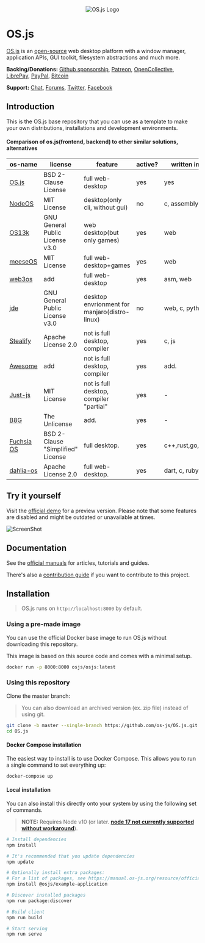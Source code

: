 <p align="center">
  <img alt="OS.js Logo" src="https://raw.githubusercontent.com/os-js/gfx/master/logo-big.png" />
</p>

# OS.js

[OS.js](https://www.os-js.org/) is an [open-source](https://raw.githubusercontent.com/os-js/OS.js/master/LICENSE) web desktop platform with a window manager, application APIs, GUI toolkit, filesystem abstractions and much more.

**Backing/Donations:**
[Github sponsorship](https://github.com/sponsors/andersevenrud),
[Patreon](https://www.patreon.com/user?u=2978551&ty=h&u=2978551),
[OpenCollective](https://opencollective.com/osjs),
[LibrePay](https://liberapay.com/os-js/),
[PayPal](https://paypal.me/andersevenrud),
[Bitcoin](https://manual.os-js.org/wallet.png)

**Support:**
[Chat](https://gitter.im/os-js/OS.js),
[Forums](https://community.os-js.org/),
[Twitter](https://twitter.com/osjsorg),
[Facebook](https://www.facebook.com/os.js.org)

## Introduction

This is the OS.js base repository that you can use as a template to make your own distributions, installations and development environments.

#### Comparison of os.js(frontend, backend) to other similar solutions, alternatives

| os-name                                           |  license                          |  feature                                     | active?|written in web?      |
|---------------------------------------------------|-----------------------------------|----------------------------------------------|--------|---------------------|
| [OS.js](https://github.com/os-js/OS.js)           | BSD 2-Clause License              | full web-desktop                             | yes    | yes                 |
| [NodeOS](https://github.com/NodeOS/NodeOS)        | MIT License                       | desktop(only cli, without gui)               | no     | c, assembly,web     |
| [OS13k](https://github.com/KilledByAPixel/OS13k)  | GNU General Public License v3.0   | web desktop(but only games)                  | yes    | web                 |
| [meeseOS](https://github.com/meeseOS/meeseOS)     | MIT License                       | full web-desktop+games                       | yes    | web                 |
| [web3os](https://github.com/web3os-org)           | add                               | full web-desktop                             | yes    | asm, web            |
| [jde](https://github.com/Manjaro-WebDad/jde)      | GNU General Public License v3.0   | desktop envrionment for manjaro(distro-linux)| no     | web, c, python      |
| [Stealify](https://github.com/stealify/stealify)  | Apache License 2.0                | not is full desktop, compiler                | yes    | c, js               |
| [Awesome]()                                       | add                               | not is full desktop, compiler                | yes    | add.                |
| [Just-js](https://github.com/just-js)             | MIT License                       |  not is full desktop, compiler "partial"     | yes    | -                   |
| [B8G](https://github.com/stealify/b8g)            | The Unlicense                     | add.                                         | yes    | -                   |
| [Fuchsia OS](https://github.com/vsrinivas/fuchsia)| BSD 2-Clause "Simplified" License | full desktop.                                | yes    | c++,rust,go,python,c|
| [dahlia-os](https://github.com/dahliaOS/pangolin_desktop)|  Apache License 2.0        | full web-desktop.                            | yes    | dart, c, ruby, c... |

## Try it yourself

Visit the [official demo](https://demo.os-js.org/) for a preview version. Please note that some features are disabled and might be outdated or unavailable at times.

![ScreenShot](https://www.os-js.org/screenshot.png)

## Documentation

See the [official manuals](https://manual.os-js.org/) for articles, tutorials and guides.

There's also a [contribution guide](https://github.com/os-js/OS.js/blob/master/CONTRIBUTING.md) if you want to contribute to this project.

## Installation

> OS.js runs on `http://localhost:8000` by default.

### Using a pre-made image

You can use the official Docker base image to run OS.js without downloading this repository.

This image is based on this source code and comes with a minimal setup.

```bash
docker run -p 8000:8000 osjs/osjs:latest
```

### Using this repository

Clone the master branch:

> You can also download an archived version (ex. zip file) instead of using git.

```bash
git clone -b master --single-branch https://github.com/os-js/OS.js.git
cd OS.js
```

#### Docker Compose installation

The easiest way to install is to use Docker Compose. This allows you to run a single command
to set everything up:

```bash
docker-compose up
```

#### Local installation

You can also install this directly onto your system by using the following set of commands.

> **NOTE:** Requires Node v10 (or later. **[node 17 not currently supported without workaround](https://github.com/os-js/OS.js/issues/785)**).

```bash
# Install dependencies
npm install

# It's recommended that you update dependencies
npm update

# Optionally install extra packages:
# For a list of packages, see https://manual.os-js.org/resource/official/
npm install @osjs/example-application

# Discover installed packages
npm run package:discover

# Build client
npm run build

# Start serving
npm run serve
```
